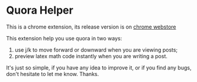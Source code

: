 # Quora Helper

This is a chrome extension, its release version is on [chrome webstore](https://chrome.google.com/webstore/detail/quora-helper/opifbghfjnlmobgphdnhppdoldbalffo)

This extension help you use quora in two ways:

1. use j/k to move forward or downward when you are viewing posts;
2. preview latex math code instantly when you are writing a post.

It's just so simple, if you have any idea to improve it, or if you find any bugs, don't hesitate to let me know. Thanks.
